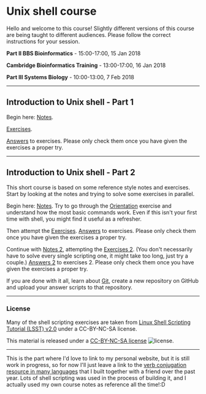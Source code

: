 # Unix shell course

Hello and welcome to this course! Slightly different versions of this course are being taught to different audiences. Please follow the correct instructions for your session.

**Part II BBS Bioinformatics** - 15:00-17:00, 15 Jan 2018

**Cambridge Bioinformatics Training** - 13:00-17:00, 16 Jan 2018

**Part III Systems Biology** - 10:00-13:00, 7 Feb 2018

---
## Introduction to Unix shell - Part 1



Begin here: [Notes](Notes1.md).

[Exercises](Exercises1.md).

[Answers](Answers1.md) to exercises. Please only check them once you have given the exercises a proper try.

---
## Introduction to Unix shell - Part 2

This short course is based on some reference style notes and exercises. Start by looking at the notes and trying to solve some exercises in parallel.

Begin here: [Notes](Notes1.md). Try to go through the [Orientation](Orientation.md) exercise and understand how the most basic commands work. Even if this isn't your first time with shell, you might find it useful as a refresher.

Then attempt the [Exercises](Exercises1.md). [Answers](Answers1.md) to exercises. Please only check them once you have given the exercises a proper try.

Continue with [Notes 2](Notes2.md), attempting the [Exercises 2](Exercises2.md). (You don't necessarily have to solve every single scripting one, it might take too long, just try a couple.) [Answers 2](Answers2.md) to exercises 2. Please only check them once you have given the exercises a proper try.

If you are done with it all, learn about [Git](Notes2.md#miscellaneous), create a new repository on GitHub and upload your answer scripts to that repository.

---
### License

Many of the shell scripting exercises are taken from [Linux Shell Scripting Tutorial (LSST) v2.0](https://bash.cyberciti.biz/guide/Main_Page) under a CC-BY-NC-SA license.

This material is released under a
[CC-BY-NC-SA license](https://creativecommons.org/licenses/by-nc-sa/4.0/) ![license](https://licensebuttons.net/l/by-nc-sa/3.0/88x31.png).

---
This is the part where I'd love to link to my personal website, but it is still work in progress, so for now I'll just leave a link to the [verb conjugation resource in many languages](http://cooljugator.com) that I built together with a friend over the past year. Lots of shell scripting was used in the process of building it, and I actually used my own course notes as reference all the time!:D
